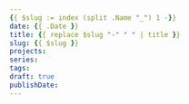 ```yaml
---
{{ $slug := index (split .Name "_") 1 -}}
date: {{ .Date }}
title: {{ replace $slug "-" " " | title }}
slug: {{ $slug }}
projects:
series:
tags:
draft: true
publishDate:
---
```

